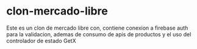 # clon-mercado-libre
Este es un clon de mercado libre con, contiene conexion a firebase auth para la validacion, ademas de consumo de apis de productos y el uso del controlador de estado GetX
